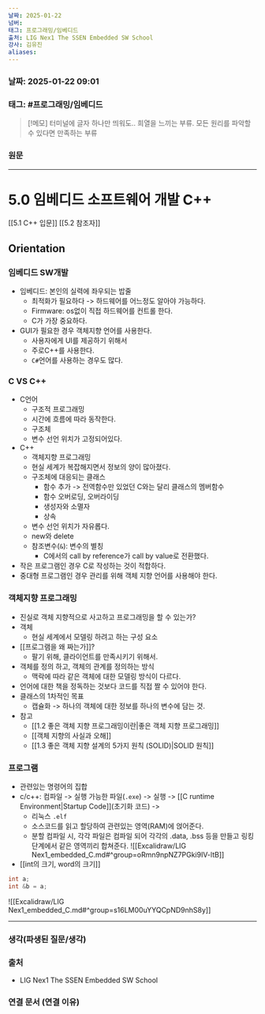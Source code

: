 ```yaml
---
날짜: 2025-01-22
넘버: 
태그: 프로그래밍/임베디드
출처: LIG Nex1 The SSEN Embedded SW School
강사: 김유진
aliases:
---
```

### 날짜:  2025-01-22 09:01

### 태그: #프로그래밍/임베디드

>[!메모]
> 터미널에 글자 하나만 띄워도.. 희열을 느끼는 부류.
> 모든 원리를 파악할 수 있다면 만족하는 부류

### 원문
---
# 5.0 임베디드 소프트웨어 개발 C++
[[5.1 C++ 입문]]
[[5.2 참조자]]

## Orientation

### 임베디드 SW개발 
- 임베디드: 본인의 실력에 좌우되는 밥줄
	- 최적화가 필요하다 -> 하드웨어를 어느정도 알아야 가능하다.
	- Firmware: os없이 직접 하드웨어를 컨트롤 한다.
	- C가 가장 중요하다.
- GUI가 필요한 경우 객체지향 언어를 사용한다. 
	- 사용자에게 UI를 제공하기 위해서
	- 주로C++를 사용한다.
	- `C#`언어를 사용하는 경우도 많다.
### C VS C++
- C언어
	- 구조적 프로그래밍 
	- 시간에 흐름에 따라 동작한다.
	- 구조체
	- 변수 선언 위치가 고정되어있다.
- C++
	- 객체지향 프로그래밍
	- 현실 세계가 복잡해지면서 정보의 양이 많아졌다.
	- 구조체에 대응되는 클래스
		- 함수 추가 -> 전역함수만 있었던 C와는 달리 클래스의 멤버함수
		- 함수 오버로딩, 오버라이딩
		- 생성자와 소멸자 
		- 상속
	- 변수 선언 위치가 자유롭다.
	- new와 delete
	- 참조변수(`&`): 변수의 별칭
		- C에서의 call by reference가 call by value로 전환했다.
- 작은 프로그램인 경우 C로 작성하는 것이 적합하다.
- 중대형 프로그램인 경우 관리를 위해 객체 지향 언어를 사용해야 한다.
### 객체지향 프로그래밍
- 진실로 객체 지향적으로 사고하고 프로그래밍을 할 수 있는가?
- 객체
	- 현실 세계에서 모델링 하려고 하는 구성 요소
- [[프로그램을 왜 짜는가]]?
	- 팔기 위해, 클라이언트를 만족시키기 위해서.
- 객체를 정의 하고, 객체의 관계를 정의하는 방식
	- 맥락에 따라 같은 객체에 대한 모델링 방식이 다르다.
- 언어에 대한 책을 정독하는 것보다 코드를 직접 짤 수 있어야 한다.
- 클래스의 1차적인 목표
	- 캡슐화 -> 하나의 객체에 대한 정보를 하나의 변수에 담는 것.
- 참고
	- [[1.2 좋은 객체 지향 프로그래밍이란|좋은 객체 지향 프로그래밍]]
	- [[객체 지향의 사실과 오해]]
	- [[1.3 좋은 객체 지향 설계의 5가지 원칙 (SOLID)|SOLID 원칙]]
### 프로그램
- 관련있는 명령어의 집합
- c/c++: 컴파일 -> 실행 가능한 파일(`.exe`) -> 실행 -> [[C runtime Environment|Startup Code]](초기화 코드) -> 
	- 리눅스 `.elf`
	- 소스코드를 읽고 할당하여 관련있는 영역(RAM)에 얹어준다.
	- 분할 컴파일 시, 각각 파일은 컴파일 되어 각각의 .data, .bss 등을 만들고 링킹 단계에서 같은 영역끼리 합쳐준다.
![[Excalidraw/LIG Nex1_embedded_C.md#^group=oRmn9npNZ7PGki9IV-ltB]]
- [[int의 크기, word의 크기]]
```c++
int a;
int &b = a;
```
![[Excalidraw/LIG Nex1_embedded_C.md#^group=s16LM00uYYQCpND9nhS8y]]

---
### 생각(파생된 질문/생각)

### 출처
- LIG Nex1 The SSEN Embedded SW School

### 연결 문서 (연결 이유)
